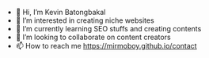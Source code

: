 - 👋 Hi, I’m Kevin Batongbakal
- 👀 I’m interested in creating niche websites
- 🌱 I’m currently learning SEO stuffs and creating contents
- 💞️ I’m looking to collaborate on content creators
- 📫 How to reach me https://mirmoboy.github.io/contact

<!---
mirmoboy/mirmoboy is a ✨ special ✨ repository because its `README.md` (this file) appears on your GitHub profile.
You can click the Preview link to take a look at your changes.
--->
